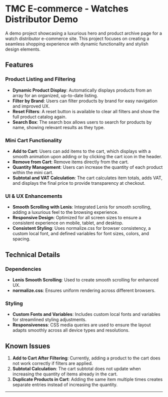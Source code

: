 # TMC E-commerce - Watches Distributor Demo

A demo project showcasing a luxurious hero and product archive page for a watch distributor e-commerce site. This project focuses on creating a seamless shopping experience with dynamic functionality and stylish design elements.

## Features

### Product Listing and Filtering

- **Dynamic Product Display**: Automatically displays products from an array for an organized, up-to-date listing.
- **Filter by Brand**: Users can filter products by brand for easy navigation and improved UX.
- **Reset Filters**: A reset button is available to clear all filters and show the full product catalog again.
- **Search Box**: The search box allows users to search for products by name, showing relevant results as they type.

### Mini Cart Functionality

- **Add to Cart**: Users can add items to the cart, which displays with a smooth animation upon adding or by clicking the cart icon in the header.
- **Remove from Cart**: Remove items directly from the cart.
- **Quantity Management**: Users can increase the quantity of each product within the mini cart.
- **Subtotal and VAT Calculation**: The cart calculates item totals, adds VAT, and displays the final price to provide transparency at checkout.

### UI & UX Enhancements

- **Smooth Scrolling with Lenis**: Integrated Lenis for smooth scrolling, adding a luxurious feel to the browsing experience.
- **Responsive Design**: Optimized for all screen sizes to ensure a consistent experience on mobile, tablet, and desktop.
- **Consistent Styling**: Uses normalize.css for browser consistency, a custom local font, and defined variables for font sizes, colors, and spacing.

## Technical Details

### Dependencies

- **Lenis Smooth Scrolling**: Used to create smooth scrolling for enhanced UX.
- **normalize.css**: Ensures uniform rendering across different browsers.

### Styling

- **Custom Fonts and Variables**: Includes custom local fonts and variables for streamlined styling adjustments.
- **Responsiveness**: CSS media queries are used to ensure the layout adapts smoothly across all device types and resolutions.

## Known Issues

1. **Add to Cart After Filtering**: Currently, adding a product to the cart does not work correctly if filters are applied.
2. **Subtotal Calculation**: The cart subtotal does not update when increasing the quantity of items already in the cart.
3. **Duplicate Products in Cart**: Adding the same item multiple times creates separate entries instead of increasing the quantity.

---
